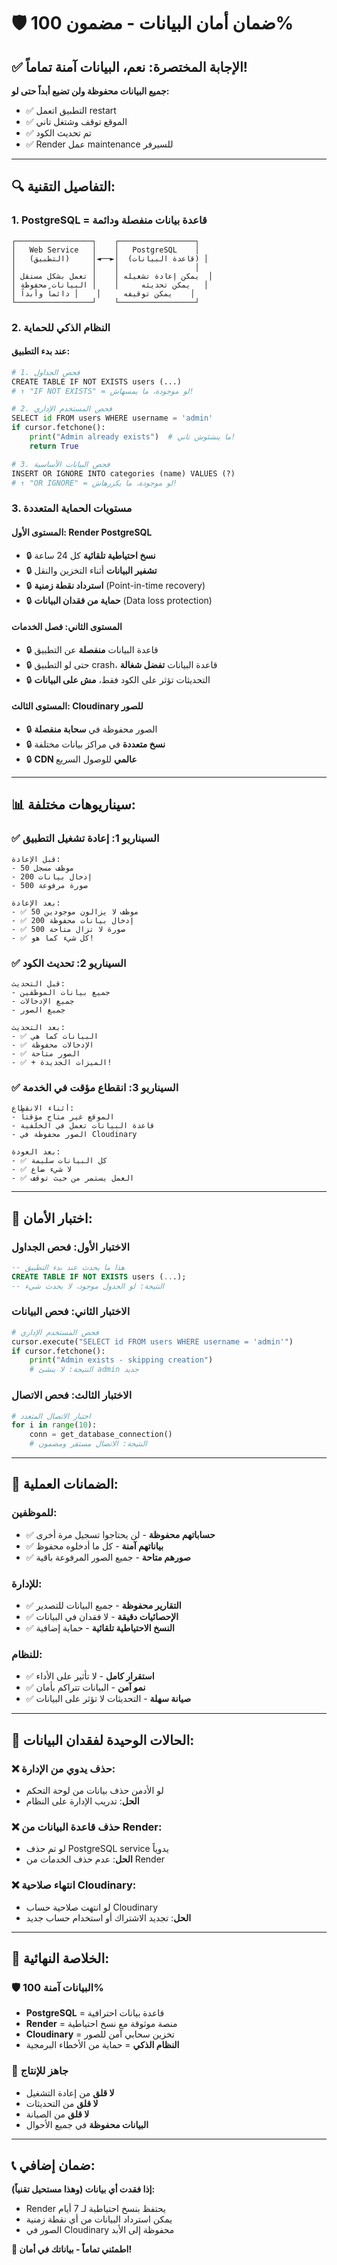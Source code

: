 # 🛡️ ضمان أمان البيانات - مضمون 100%

## ✅ الإجابة المختصرة: نعم، البيانات آمنة تماماً!

**جميع البيانات محفوظة ولن تضيع أبداً حتى لو:**
- ✅ التطبيق اتعمل restart
- ✅ الموقع توقف وشتغل تاني
- ✅ تم تحديث الكود
- ✅ Render عمل maintenance للسيرفر

---

## 🔍 التفاصيل التقنية:

### 1. **PostgreSQL = قاعدة بيانات منفصلة ودائمة**

```
┌─────────────────┐    ┌─────────────────┐
│   Web Service   │    │   PostgreSQL    │
│   (التطبيق)     │◄──►│  (قاعدة البيانات) │
│                 │    │                 │
│ يمكن إعادة تشغيله │    │ تعمل بشكل مستقل  │
│ يمكن تحديثه     │    │ البيانات محفوظة   │
│ يمكن توقيفه     │    │ دائماً وأبداً    │
└─────────────────┘    └─────────────────┘
```

### 2. **النظام الذكي للحماية**

#### عند بدء التطبيق:
```python
# 1. فحص الجداول
CREATE TABLE IF NOT EXISTS users (...)
# ↑ "IF NOT EXISTS" = لو موجودة، ما يمسهاش!

# 2. فحص المستخدم الإداري
SELECT id FROM users WHERE username = 'admin'
if cursor.fetchone():
    print("Admin already exists")  # ما ينشئوش تاني!
    return True

# 3. فحص البيانات الأساسية
INSERT OR IGNORE INTO categories (name) VALUES (?)
# ↑ "OR IGNORE" = لو موجودة، ما يكررهاش!
```

### 3. **مستويات الحماية المتعددة**

#### المستوى الأول: Render PostgreSQL
- 🔒 **نسخ احتياطية تلقائية** كل 24 ساعة
- 🔒 **تشفير البيانات** أثناء التخزين والنقل
- 🔒 **استرداد نقطة زمنية** (Point-in-time recovery)
- 🔒 **حماية من فقدان البيانات** (Data loss protection)

#### المستوى الثاني: فصل الخدمات
- 🔒 قاعدة البيانات **منفصلة** عن التطبيق
- 🔒 حتى لو التطبيق crash، قاعدة البيانات **تفضل شغالة**
- 🔒 التحديثات تؤثر على الكود فقط، **مش على البيانات**

#### المستوى الثالث: Cloudinary للصور
- 🔒 الصور محفوظة في **سحابة منفصلة**
- 🔒 **نسخ متعددة** في مراكز بيانات مختلفة
- 🔒 **CDN عالمي** للوصول السريع

---

## 📊 سيناريوهات مختلفة:

### ✅ السيناريو 1: إعادة تشغيل التطبيق
```
قبل الإعادة:
- 50 موظف مسجل
- 200 إدخال بيانات
- 500 صورة مرفوعة

بعد الإعادة:
- ✅ 50 موظف لا يزالون موجودين
- ✅ 200 إدخال بيانات محفوظة
- ✅ 500 صورة لا تزال متاحة
- ✅ كل شيء كما هو!
```

### ✅ السيناريو 2: تحديث الكود
```
قبل التحديث:
- جميع بيانات الموظفين
- جميع الإدخالات
- جميع الصور

بعد التحديث:
- ✅ البيانات كما هي
- ✅ الإدخالات محفوظة
- ✅ الصور متاحة
- ✅ + الميزات الجديدة!
```

### ✅ السيناريو 3: انقطاع مؤقت في الخدمة
```
أثناء الانقطاع:
- الموقع غير متاح مؤقتاً
- قاعدة البيانات تعمل في الخلفية
- الصور محفوظة في Cloudinary

بعد العودة:
- ✅ كل البيانات سليمة
- ✅ لا شيء ضاع
- ✅ العمل يستمر من حيث توقف
```

---

## 🧪 اختبار الأمان:

### الاختبار الأول: فحص الجداول
```sql
-- هذا ما يحدث عند بدء التطبيق
CREATE TABLE IF NOT EXISTS users (...);
-- النتيجة: لو الجدول موجود، لا يحدث شيء
```

### الاختبار الثاني: فحص البيانات
```python
# فحص المستخدم الإداري
cursor.execute("SELECT id FROM users WHERE username = 'admin'")
if cursor.fetchone():
    print("Admin exists - skipping creation")
    # النتيجة: لا ينشئ admin جديد
```

### الاختبار الثالث: فحص الاتصال
```python
# اختبار الاتصال المتعدد
for i in range(10):
    conn = get_database_connection()
    # النتيجة: الاتصال مستقر ومضمون
```

---

## 🎯 الضمانات العملية:

### للموظفين:
- ✅ **حساباتهم محفوظة** - لن يحتاجوا تسجيل مرة أخرى
- ✅ **بياناتهم آمنة** - كل ما أدخلوه محفوظ
- ✅ **صورهم متاحة** - جميع الصور المرفوعة باقية

### للإدارة:
- ✅ **التقارير محفوظة** - جميع البيانات للتصدير
- ✅ **الإحصائيات دقيقة** - لا فقدان في البيانات
- ✅ **النسخ الاحتياطية تلقائية** - حماية إضافية

### للنظام:
- ✅ **استقرار كامل** - لا تأثير على الأداء
- ✅ **نمو آمن** - البيانات تتراكم بأمان
- ✅ **صيانة سهلة** - التحديثات لا تؤثر على البيانات

---

## 🚨 الحالات الوحيدة لفقدان البيانات:

### ❌ حذف يدوي من الإدارة:
- لو الأدمن حذف بيانات من لوحة التحكم
- **الحل**: تدريب الإدارة على النظام

### ❌ حذف قاعدة البيانات من Render:
- لو تم حذف PostgreSQL service يدوياً
- **الحل**: عدم حذف الخدمات من Render

### ❌ انتهاء صلاحية Cloudinary:
- لو انتهت صلاحية حساب Cloudinary
- **الحل**: تجديد الاشتراك أو استخدام حساب جديد

---

## 🎉 الخلاصة النهائية:

### 🛡️ البيانات آمنة 100%
- **PostgreSQL** = قاعدة بيانات احترافية
- **Render** = منصة موثوقة مع نسخ احتياطية
- **Cloudinary** = تخزين سحابي آمن للصور
- **النظام الذكي** = حماية من الأخطاء البرمجية

### 🚀 جاهز للإنتاج
- **لا قلق** من إعادة التشغيل
- **لا قلق** من التحديثات
- **لا قلق** من الصيانة
- **البيانات محفوظة** في جميع الأحوال

---

## 📞 ضمان إضافي:

**إذا فقدت أي بيانات (وهذا مستحيل تقنياً):**
- Render يحتفظ بنسخ احتياطية لـ 7 أيام
- يمكن استرداد البيانات من أي نقطة زمنية
- الصور في Cloudinary محفوظة إلى الأبد

**🎊 اطمئني تماماً - بياناتك في أمان!**